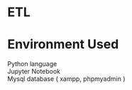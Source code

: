 # ETL

# Environment Used
Python language <br>
Jupyter Notebook <br>
Mysql database ( xampp, phpmyadmin ) <br>

